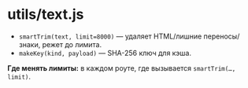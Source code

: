# utils/text.js

- `smartTrim(text, limit=8000)` — удаляет HTML/лишние переносы/знаки, режет до лимита.
- `makeKey(kind, payload)` — SHA-256 ключ для кэша.

**Где менять лимиты:** в каждом роуте, где вызывается `smartTrim(…, limit)`.

